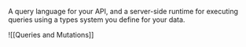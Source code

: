 A query language for your API, and a server-side runtime for executing queries using a types system you define for your data.

![[Queries and Mutations]]